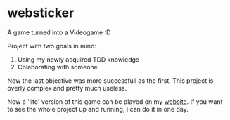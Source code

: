 # websticker
A game turned into a Videogame :D

Project with two goals in mind:
<ol>
  <li>Using my newly acquired TDD knowledge</li>
  <li>Colaborating with someone</li>
</ol>

Now the last objective was more successfull as the first.
This project is overly complex and pretty much useless.

Now a 'lite' version of this game can be played on my
<a href='https://www.rok-klancar.com'>website</a>. If you
want to see the whole project up and running, I can do it
in one day.
